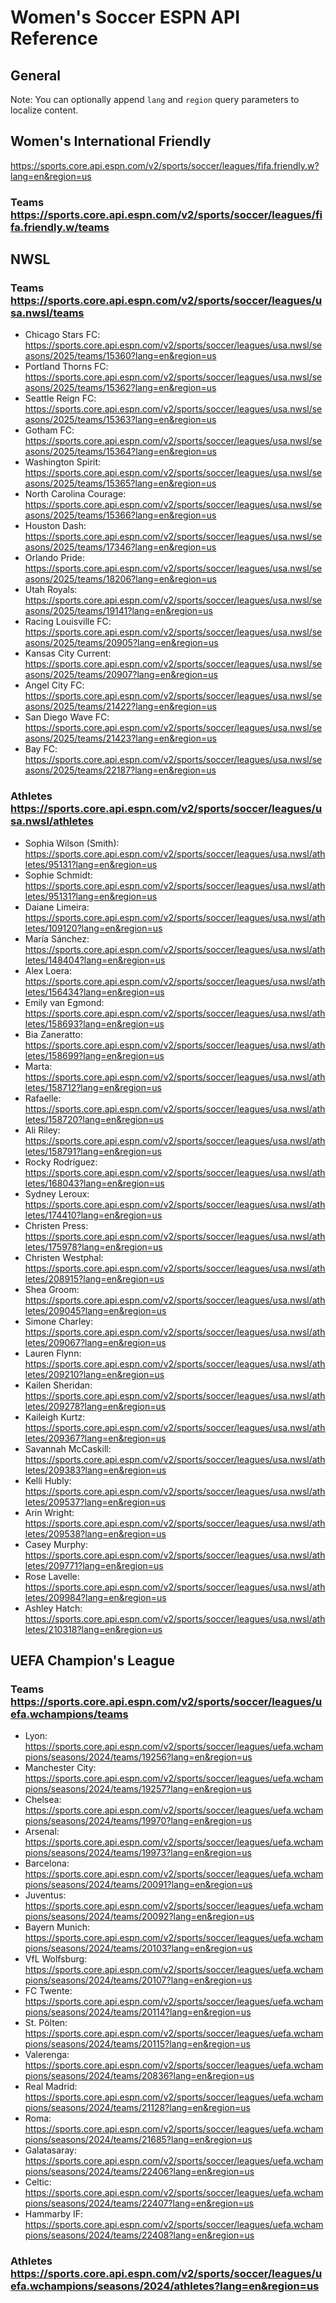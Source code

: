 

# Women's Soccer ESPN API Reference

## General

Note: You can optionally append `lang` and `region` query parameters to localize content.

## Women's International Friendly 

https://sports.core.api.espn.com/v2/sports/soccer/leagues/fifa.friendly.w?lang=en&region=us

### Teams https://sports.core.api.espn.com/v2/sports/soccer/leagues/fifa.friendly.w/teams

## NWSL 

### Teams https://sports.core.api.espn.com/v2/sports/soccer/leagues/usa.nwsl/teams
- Chicago Stars FC: https://sports.core.api.espn.com/v2/sports/soccer/leagues/usa.nwsl/seasons/2025/teams/15360?lang=en&region=us
- Portland Thorns FC: https://sports.core.api.espn.com/v2/sports/soccer/leagues/usa.nwsl/seasons/2025/teams/15362?lang=en&region=us
- Seattle Reign FC: https://sports.core.api.espn.com/v2/sports/soccer/leagues/usa.nwsl/seasons/2025/teams/15363?lang=en&region=us
- Gotham FC: https://sports.core.api.espn.com/v2/sports/soccer/leagues/usa.nwsl/seasons/2025/teams/15364?lang=en&region=us
- Washington Spirit: https://sports.core.api.espn.com/v2/sports/soccer/leagues/usa.nwsl/seasons/2025/teams/15365?lang=en&region=us
- North Carolina Courage: https://sports.core.api.espn.com/v2/sports/soccer/leagues/usa.nwsl/seasons/2025/teams/15366?lang=en&region=us
- Houston Dash: https://sports.core.api.espn.com/v2/sports/soccer/leagues/usa.nwsl/seasons/2025/teams/17346?lang=en&region=us
- Orlando Pride: https://sports.core.api.espn.com/v2/sports/soccer/leagues/usa.nwsl/seasons/2025/teams/18206?lang=en&region=us
- Utah Royals: https://sports.core.api.espn.com/v2/sports/soccer/leagues/usa.nwsl/seasons/2025/teams/19141?lang=en&region=us
- Racing Louisville FC: https://sports.core.api.espn.com/v2/sports/soccer/leagues/usa.nwsl/seasons/2025/teams/20905?lang=en&region=us
- Kansas City Current: https://sports.core.api.espn.com/v2/sports/soccer/leagues/usa.nwsl/seasons/2025/teams/20907?lang=en&region=us
- Angel City FC: https://sports.core.api.espn.com/v2/sports/soccer/leagues/usa.nwsl/seasons/2025/teams/21422?lang=en&region=us
- San Diego Wave FC: https://sports.core.api.espn.com/v2/sports/soccer/leagues/usa.nwsl/seasons/2025/teams/21423?lang=en&region=us
- Bay FC: https://sports.core.api.espn.com/v2/sports/soccer/leagues/usa.nwsl/seasons/2025/teams/22187?lang=en&region=us

### Athletes https://sports.core.api.espn.com/v2/sports/soccer/leagues/usa.nwsl/athletes
- Sophia Wilson (Smith): https://sports.core.api.espn.com/v2/sports/soccer/leagues/usa.nwsl/athletes/95131?lang=en&region=us
- Sophie Schmidt: https://sports.core.api.espn.com/v2/sports/soccer/leagues/usa.nwsl/athletes/95131?lang=en&region=us
- Daiane Limeira: https://sports.core.api.espn.com/v2/sports/soccer/leagues/usa.nwsl/athletes/109120?lang=en&region=us
- María Sánchez: https://sports.core.api.espn.com/v2/sports/soccer/leagues/usa.nwsl/athletes/148404?lang=en&region=us
- Alex Loera: https://sports.core.api.espn.com/v2/sports/soccer/leagues/usa.nwsl/athletes/156434?lang=en&region=us
- Emily van Egmond: https://sports.core.api.espn.com/v2/sports/soccer/leagues/usa.nwsl/athletes/158693?lang=en&region=us
- Bia Zaneratto: https://sports.core.api.espn.com/v2/sports/soccer/leagues/usa.nwsl/athletes/158699?lang=en&region=us
- Marta: https://sports.core.api.espn.com/v2/sports/soccer/leagues/usa.nwsl/athletes/158712?lang=en&region=us
- Rafaelle: https://sports.core.api.espn.com/v2/sports/soccer/leagues/usa.nwsl/athletes/158720?lang=en&region=us
- Ali Riley: https://sports.core.api.espn.com/v2/sports/soccer/leagues/usa.nwsl/athletes/158791?lang=en&region=us
- Rocky Rodríguez: https://sports.core.api.espn.com/v2/sports/soccer/leagues/usa.nwsl/athletes/168043?lang=en&region=us
- Sydney Leroux: https://sports.core.api.espn.com/v2/sports/soccer/leagues/usa.nwsl/athletes/174410?lang=en&region=us
- Christen Press: https://sports.core.api.espn.com/v2/sports/soccer/leagues/usa.nwsl/athletes/175978?lang=en&region=us
- Christen Westphal: https://sports.core.api.espn.com/v2/sports/soccer/leagues/usa.nwsl/athletes/208915?lang=en&region=us
- Shea Groom: https://sports.core.api.espn.com/v2/sports/soccer/leagues/usa.nwsl/athletes/209045?lang=en&region=us
- Simone Charley: https://sports.core.api.espn.com/v2/sports/soccer/leagues/usa.nwsl/athletes/209067?lang=en&region=us
- Lauren Flynn: https://sports.core.api.espn.com/v2/sports/soccer/leagues/usa.nwsl/athletes/209210?lang=en&region=us
- Kailen Sheridan: https://sports.core.api.espn.com/v2/sports/soccer/leagues/usa.nwsl/athletes/209278?lang=en&region=us
- Kaileigh Kurtz: https://sports.core.api.espn.com/v2/sports/soccer/leagues/usa.nwsl/athletes/209367?lang=en&region=us
- Savannah McCaskill: https://sports.core.api.espn.com/v2/sports/soccer/leagues/usa.nwsl/athletes/209383?lang=en&region=us
- Kelli Hubly: https://sports.core.api.espn.com/v2/sports/soccer/leagues/usa.nwsl/athletes/209537?lang=en&region=us
- Arin Wright: https://sports.core.api.espn.com/v2/sports/soccer/leagues/usa.nwsl/athletes/209538?lang=en&region=us
- Casey Murphy: https://sports.core.api.espn.com/v2/sports/soccer/leagues/usa.nwsl/athletes/209771?lang=en&region=us
- Rose Lavelle: https://sports.core.api.espn.com/v2/sports/soccer/leagues/usa.nwsl/athletes/209984?lang=en&region=us
- Ashley Hatch: https://sports.core.api.espn.com/v2/sports/soccer/leagues/usa.nwsl/athletes/210318?lang=en&region=us


## UEFA Champion's League

### Teams https://sports.core.api.espn.com/v2/sports/soccer/leagues/uefa.wchampions/teams
- Lyon: https://sports.core.api.espn.com/v2/sports/soccer/leagues/uefa.wchampions/seasons/2024/teams/19256?lang=en&region=us
- Manchester City: https://sports.core.api.espn.com/v2/sports/soccer/leagues/uefa.wchampions/seasons/2024/teams/19257?lang=en&region=us
- Chelsea: https://sports.core.api.espn.com/v2/sports/soccer/leagues/uefa.wchampions/seasons/2024/teams/19970?lang=en&region=us
- Arsenal: https://sports.core.api.espn.com/v2/sports/soccer/leagues/uefa.wchampions/seasons/2024/teams/19973?lang=en&region=us
- Barcelona: https://sports.core.api.espn.com/v2/sports/soccer/leagues/uefa.wchampions/seasons/2024/teams/20091?lang=en&region=us
- Juventus: https://sports.core.api.espn.com/v2/sports/soccer/leagues/uefa.wchampions/seasons/2024/teams/20092?lang=en&region=us
- Bayern Munich: https://sports.core.api.espn.com/v2/sports/soccer/leagues/uefa.wchampions/seasons/2024/teams/20103?lang=en&region=us
- VfL Wolfsburg: https://sports.core.api.espn.com/v2/sports/soccer/leagues/uefa.wchampions/seasons/2024/teams/20107?lang=en&region=us
- FC Twente: https://sports.core.api.espn.com/v2/sports/soccer/leagues/uefa.wchampions/seasons/2024/teams/20114?lang=en&region=us
- St. Pölten: https://sports.core.api.espn.com/v2/sports/soccer/leagues/uefa.wchampions/seasons/2024/teams/20115?lang=en&region=us
- Valerenga: https://sports.core.api.espn.com/v2/sports/soccer/leagues/uefa.wchampions/seasons/2024/teams/20836?lang=en&region=us
- Real Madrid: https://sports.core.api.espn.com/v2/sports/soccer/leagues/uefa.wchampions/seasons/2024/teams/21128?lang=en&region=us
- Roma: https://sports.core.api.espn.com/v2/sports/soccer/leagues/uefa.wchampions/seasons/2024/teams/21685?lang=en&region=us
- Galatasaray: https://sports.core.api.espn.com/v2/sports/soccer/leagues/uefa.wchampions/seasons/2024/teams/22406?lang=en&region=us
- Celtic: https://sports.core.api.espn.com/v2/sports/soccer/leagues/uefa.wchampions/seasons/2024/teams/22407?lang=en&region=us
- Hammarby IF: https://sports.core.api.espn.com/v2/sports/soccer/leagues/uefa.wchampions/seasons/2024/teams/22408?lang=en&region=us

### Athletes https://sports.core.api.espn.com/v2/sports/soccer/leagues/uefa.wchampions/seasons/2024/athletes?lang=en&region=us
